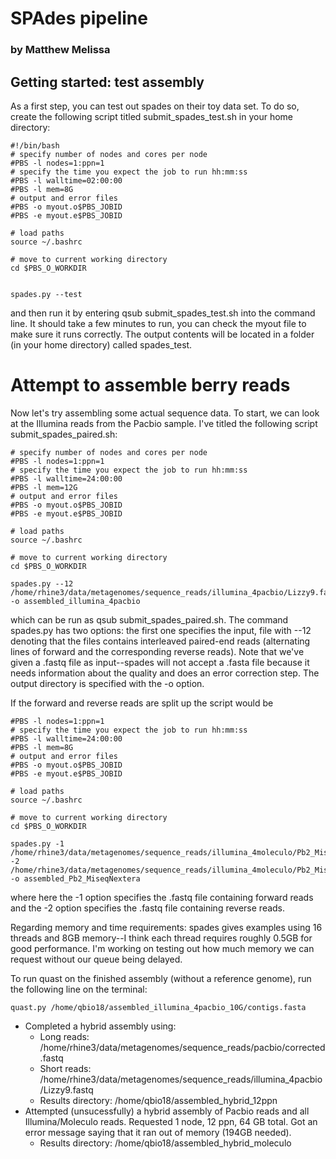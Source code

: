 # SPAdes pipeline
### by Matthew Melissa

## Getting started: test assembly

As a first step, you can test out spades on their toy data set. To do so, create the following script titled submit_spades_test.sh in your home directory:

```
#!/bin/bash
# specify number of nodes and cores per node
#PBS -l nodes=1:ppn=1
# specify the time you expect the job to run hh:mm:ss
#PBS -l walltime=02:00:00
#PBS -l mem=8G
# output and error files
#PBS -o myout.o$PBS_JOBID
#PBS -e myout.e$PBS_JOBID

# load paths
source ~/.bashrc

# move to current working directory
cd $PBS_O_WORKDIR


spades.py --test

```
and then run it by entering qsub submit_spades_test.sh into the command line. It should take a few minutes to run, you can check the myout file to make sure it runs correctly. The output contents will be located in a folder (in your home directory) called spades_test.

# Attempt to assemble berry reads

Now let's try assembling some actual sequence data. To start, we can look at the Illumina reads from the Pacbio sample. I've titled the following script submit_spades_paired.sh:

```
# specify number of nodes and cores per node
#PBS -l nodes=1:ppn=1
# specify the time you expect the job to run hh:mm:ss
#PBS -l walltime=24:00:00
#PBS -l mem=12G
# output and error files
#PBS -o myout.o$PBS_JOBID
#PBS -e myout.e$PBS_JOBID

# load paths
source ~/.bashrc

# move to current working directory
cd $PBS_O_WORKDIR

spades.py --12 /home/rhine3/data/metagenomes/sequence_reads/illumina_4pacbio/Lizzy9.fastq -o assembled_illumina_4pacbio

```
which can be run as qsub submit_spades_paired.sh. The command spades.py has two options: the first one specifies the input, file with --12 denoting that the files contains interleaved paired-end reads (alternating lines of forward and the corresponding reverse reads). Note that we've given a .fastq file as input--spades will not accept a .fasta file because it needs information about the quality and does an error correction step. The output directory is specified with the -o option.

If the forward and reverse reads are split up the script would be

```
#PBS -l nodes=1:ppn=1
# specify the time you expect the job to run hh:mm:ss
#PBS -l walltime=24:00:00
#PBS -l mem=8G
# output and error files
#PBS -o myout.o$PBS_JOBID
#PBS -e myout.e$PBS_JOBID

# load paths
source ~/.bashrc

# move to current working directory
cd $PBS_O_WORKDIR

spades.py -1 /home/rhine3/data/metagenomes/sequence_reads/illumina_4moleculo/Pb2_MiseqNextera/Pb2_MiseqNextera_R1.fastq -2 /home/rhine3/data/metagenomes/sequence_reads/illumina_4moleculo/Pb2_MiseqNextera/Pb2_MiseqNextera_R2.fastq -o assembled_Pb2_MiseqNextera

```
where here the -1 option specifies the .fastq file containing forward reads and the -2 option specifies the .fastq file containing reverse reads. 

Regarding memory and time requirements: spades gives examples using 16 threads and 8GB memory--I think each thread requires roughly 0.5GB for good performance. I'm working on testing out how much memory we can request without our queue being delayed.

To run quast on the finished assembly (without a reference genome), run the following line on the terminal:
```
quast.py /home/qbio18/assembled_illumina_4pacbio_10G/contigs.fasta
```

* Completed a hybrid assembly using:
    * Long reads: /home/rhine3/data/metagenomes/sequence_reads/pacbio/corrected.fastq
    * Short reads: /home/rhine3/data/metagenomes/sequence_reads/illumina_4pacbio/Lizzy9.fastq
    * Results directory: /home/qbio18/assembled_hybrid_12ppn
 * Attempted (unsucessfully) a hybrid assembly of Pacbio reads and all Illumina/Moleculo reads. Requested 1 node, 12 ppn, 64 GB total. Got an error message saying that it ran out of memory (194GB needed).
     * Results directory: /home/qbio18/assembled_hybrid_moleculo
